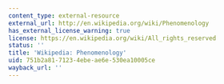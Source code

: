 ```yaml
---
content_type: external-resource
external_url: http://en.wikipedia.org/wiki/Phenomenology
has_external_license_warning: true
license: https://en.wikipedia.org/wiki/All_rights_reserved
status: ''
title: 'Wikipedia: Phenomenology'
uid: 751b2a81-7123-4ebe-ae6e-530ea10005ce
wayback_url: ''
---
```

